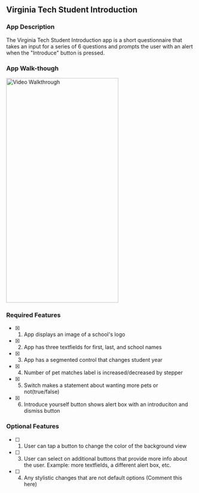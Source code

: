 ## Virginia Tech Student Introduction

### App Description

The Virginia Tech Student Introduction app is a short questionnaire that takes an input for a series of 6 questions and prompts the user with an alert when the "Introduce" button is pressed.

### App Walk-though


<img src='https://i.imgur.com/wwdlmKa.gif' title='Video Walkthrough' width='300' height='600' alt='Video Walkthrough' />



### Required Features

- [x] 1. App displays an image of a school's logo
- [x] 2. App has three textfields for first, last, and school names
- [x] 3. App has a segmented control that changes student year
- [x] 4. Number of pet matches label is increased/decreased by stepper
- [x] 5. Switch makes a statement about wanting more pets or not(true/false) 
- [x] 6. Introduce yourself button shows alert box with an introduciton and dismiss button

### Optional Features

- [ ] 1. User can tap a button to change the color of the background view
- [ ] 3. User can select on additional buttons that provide more info about the user. Example: more textfields, a different alert box, etc.
- [ ] 4. Any stylistic changes that are not default options (Comment this here)
